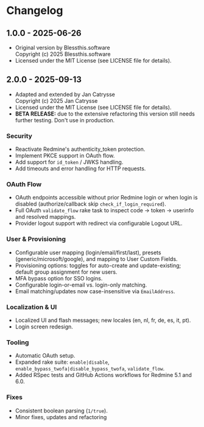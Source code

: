 # Changelog

## 1.0.0 - 2025-06-26
- Original version by Blessthis.software  
  Copyright (c) 2025 Blessthis.software
- Licensed under the MIT License (see LICENSE file for details).

## 2.0.0 - 2025-09-13
- Adapted and extended by Jan Catrysse  
  Copyright (c) 2025 Jan Catrysse
- Licensed under the MIT License (see LICENSE file for details).
- **BETA RELEASE:** due to the extensive refactoring this version still needs further testing.
   Don't use in production.

### Security
- Reactivate Redmine's authenticity_token protection.
- Implement PKCE support in OAuth flow.
- Add support for `id_token` / JWKS handling.
- Add timeouts and error handling for HTTP requests.

### OAuth Flow
- OAuth endpoints accessible without prior Redmine login or when login is disabled (authorize/callback skip `check_if_login_required`).
- Full OAuth `validate_flow` rake task to inspect code → token → userinfo and resolved mappings.
- Provider logout support with redirect via configurable Logout URL.

### User & Provisioning
- Configurable user mapping (login/email/first/last), presets (generic/microsoft/google), and mapping to User Custom Fields.
- Provisioning options: toggles for auto-create and update-existing; default group assignment for new users.
- MFA bypass option for SSO logins.
- Configurable login-or-email vs. login-only matching.
- Email matching/updates now case-insensitive via `EmailAddress`.

### Localization & UI
- Localized UI and flash messages; new locales (en, nl, fr, de, es, it, pt).
- Login screen redesign.

### Tooling
- Automatic OAuth setup.
- Expanded rake suite: `enable|disable`, `enable_bypass_twofa|disable_bypass_twofa`, `validate_flow`.
- Added RSpec tests and GitHub Actions workflows for Redmine 5.1 and 6.0.

### Fixes
- Consistent boolean parsing (`1/true`).
- Minor fixes, updates and refactoring

